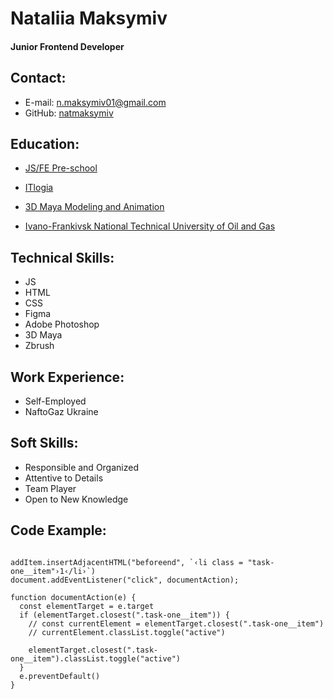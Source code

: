# Nataliia Maksymiv

#### Junior Frontend Developer

## Contact:

- E-mail: n.maksymiv01@gmail.com
- GitHub: [natmaksymiv](https://github.com/natmaksymiv)

## Education:

- [JS/FE Pre-school](https://rs.school/courses/javascript-preschool-ru)

- [ITlogia](https://itlogia.ru/)

- [3D Maya Modeling and Animation](https://3d-ace.com/)

- [Ivano-Frankivsk National Technical University of Oil and Gas](https://www.masterstudies.com/institutions/ivano-frankivsk-national-technical-university-of-oil-and-gas)

## Technical Skills:

- JS
- HTML
- CSS
- Figma
- Adobe Photoshop
- 3D Maya
- Zbrush

## Work Experience:

- Self-Employed
- NaftoGaz Ukraine

## Soft Skills:

- Responsible and Organized
- Attentive to Details
- Team Player
- Open to New Knowledge

## Code Example:

```const addItem = document.querySelector(".task__text .task-one__list")

addItem.insertAdjacentHTML("beforeend", `‹li class = "task-one__item"›1‹/li›`)
document.addEventListener("click", documentAction);

function documentAction(e) {
  const elementTarget = e.target
  if (elementTarget.closest(".task-one__item")) {
    // const currentElement = elementTarget.closest(".task-one__item")
    // currentElement.classList.toggle("active")

    elementTarget.closest(".task-one__item").classList.toggle("active")
  }
  e.preventDefault()
}
```
